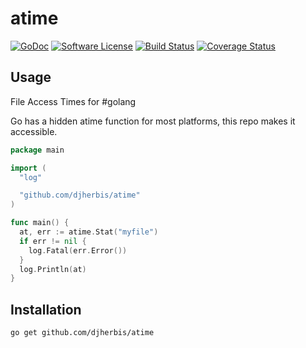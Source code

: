 atime 
==========

[![GoDoc](https://godoc.org/github.com/djherbis/atime?status.svg)](https://godoc.org/github.com/djherbis/atime)
[![Software License](https://img.shields.io/badge/license-MIT-brightgreen.svg)](LICENSE.txt)
[![Build Status](https://travis-ci.org/djherbis/atime.svg?branch=master)](https://travis-ci.org/djherbis/atime)
[![Coverage Status](https://coveralls.io/repos/djherbis/atime/badge.svg?branch=master)](https://coveralls.io/r/djherbis/atime?branch=master)

Usage
------------
File Access Times for #golang

Go has a hidden atime function for most platforms, this repo makes it accessible.

```go
package main

import (
  "log"

  "github.com/djherbis/atime"
)

func main() {
  at, err := atime.Stat("myfile")
  if err != nil {
    log.Fatal(err.Error())
  }
  log.Println(at)
}
```

Installation
------------
```sh
go get github.com/djherbis/atime
```
